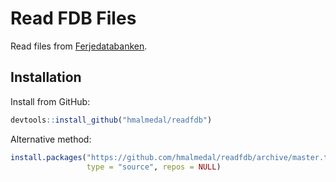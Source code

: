 Read FDB Files
==============

Read files from [Ferjedatabanken](http://fdb.triona.no/).

Installation
------------

Install from GitHub:

``` r
devtools::install_github("hmalmedal/readfdb")
```

Alternative method:

``` r
install.packages("https://github.com/hmalmedal/readfdb/archive/master.tar.gz",
                 type = "source", repos = NULL)
```
